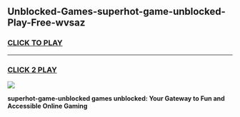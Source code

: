 
## Unblocked-Games-superhot-game-unblocked-Play-Free-wvsaz
<h3>
<a href="https://premium76.site?title=superhot-game-unblocked&ref=21A">CLICK TO PLAY</a></h3>
<hr>

<h3>
<a href="https://premium76.site?title=superhot-game-unblocked&ref=21A">CLICK 2 PLAY</a>
  
</h3>

<a href="https://premium76.site?title=superhot-game-unblocked&ref=21A"><img src="https://clearcache.store/games.png"></a>


**superhot-game-unblocked games unblocked: Your Gateway to Fun and Accessible Online Gaming**
